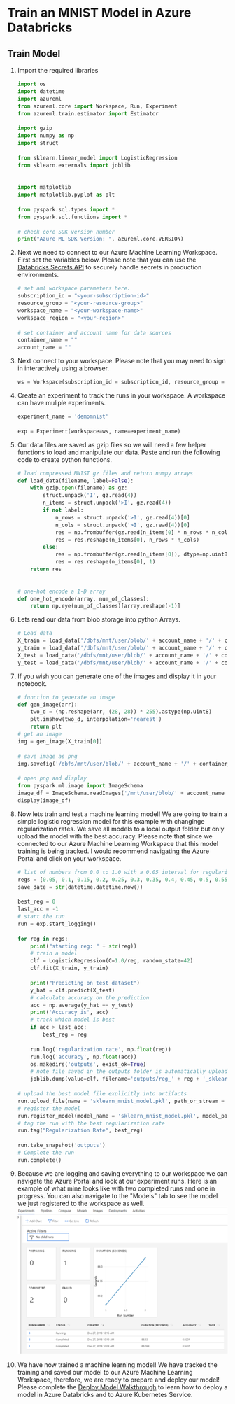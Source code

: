 # Train an MNIST Model in Azure Databricks

## Train Model
1. Import the required libraries 
    ```python 
    import os
    import datetime
    import azureml
    from azureml.core import Workspace, Run, Experiment
    from azureml.train.estimator import Estimator

    import gzip
    import numpy as np
    import struct

    from sklearn.linear_model import LogisticRegression
    from sklearn.externals import joblib


    import matplotlib
    import matplotlib.pyplot as plt

    from pyspark.sql.types import *
    from pyspark.sql.functions import *

    # check core SDK version number
    print("Azure ML SDK Version: ", azureml.core.VERSION)
    ```

1. Next we need to connect to our Azure Machine Learning Workspace. First set the variables below. Please note that you can use the [Databricks Secrets API](https://docs.databricks.com/api/latest/secrets.html) to securely handle secrets in production environments.   

    ```python 
    # set aml workspace parameters here. 
    subscription_id = "<your-subscription-id>"
    resource_group = "<your-resource-group>"
    workspace_name = "<your-workspace-name>"
    workspace_region = "<your-region>"

    # set container and account name for data sources
    container_name = ""
    account_name = ""
    ```

1. Next connect to your workspace. Please note that you may need to sign in interactively using a browser.  
    ```python
    ws = Workspace(subscription_id = subscription_id, resource_group = resource_group, workspace_name = workspace_name)
    ```

1. Create an experiment to track the runs in your workspace. A workspace can have muliple experiments.
    ```python 
    experiment_name = 'demomnist'

    exp = Experiment(workspace=ws, name=experiment_name)
    ```
1. Our data files are saved as gzip files so we will need a few helper functions to load and manipulate our data. Paste and run the following code to create python functions.  
    ```python 
    # load compressed MNIST gz files and return numpy arrays
    def load_data(filename, label=False):
        with gzip.open(filename) as gz:
            struct.unpack('I', gz.read(4))
            n_items = struct.unpack('>I', gz.read(4))
            if not label:
                n_rows = struct.unpack('>I', gz.read(4))[0]
                n_cols = struct.unpack('>I', gz.read(4))[0]
                res = np.frombuffer(gz.read(n_items[0] * n_rows * n_cols), dtype=np.uint8)
                res = res.reshape(n_items[0], n_rows * n_cols)
            else:
                res = np.frombuffer(gz.read(n_items[0]), dtype=np.uint8)
                res = res.reshape(n_items[0], 1)
        return res


    # one-hot encode a 1-D array
    def one_hot_encode(array, num_of_classes):
        return np.eye(num_of_classes)[array.reshape(-1)]
    ```

1. Lets read our data from blob storage into python Arrays. 
    ```python
    # Load data
    X_train = load_data('/dbfs/mnt/user/blob/' + account_name + '/' + container_name + '/train-images.gz', False) / 255.0
    y_train = load_data('/dbfs/mnt/user/blob/' + account_name + '/' + container_name + '/train-labels.gz', True).reshape(-1)
    X_test = load_data('/dbfs/mnt/user/blob/' + account_name + '/' + container_name + '/test-images.gz', False) / 255.0
    y_test = load_data('/dbfs/mnt/user/blob/' + account_name + '/' + container_name + '/test-labels.gz', True).reshape(-1)
    ```

1. If you wish you can generate one of the images and display it in your notebook.  
    ```python
    # function to generate an image
    def gen_image(arr):
        two_d = (np.reshape(arr, (28, 28)) * 255).astype(np.uint8)
        plt.imshow(two_d, interpolation='nearest')
        return plt
    # get an image
    img = gen_image(X_train[0])

    # save image as png
    img.savefig('/dbfs/mnt/user/blob/' + account_name + '/' + container_name + '/sample_mnist_img.png', mode="overwrite")

    # open png and display
    from pyspark.ml.image import ImageSchema
    image_df = ImageSchema.readImages('/mnt/user/blob/' + account_name + '/' + container_name + '/sample_mnist_img.png')
    display(image_df)
    ```

1. Now lets train and test a machine learning model! We are going to train a simple logistic regression model for this example with changinge regularization rates. We save all models to a local output folder but only upload the model with the best accuracy. Please note that since we connected to our Azure Machine Learning Workspace that this model training is being tracked. I would recommend navigating the Azure Portal and click on your workspace.    
    ```python
    # list of numbers from 0.0 to 1.0 with a 0.05 interval for regularization rates
    regs = [0.05, 0.1, 0.15, 0.2, 0.25, 0.3, 0.35, 0.4, 0.45, 0.5, 0.55, 0.6, 0.65, 0.7, 0.75, 0.8, 0.85, 0.9, 0.95, 1]
    save_date = str(datetime.datetime.now())

    best_reg = 0
    last_acc = -1 
    # start the run
    run = exp.start_logging()

    for reg in regs:
        print("starting reg: " + str(reg))
        # train a model
        clf = LogisticRegression(C=1.0/reg, random_state=42)
        clf.fit(X_train, y_train) 
        
        print("Predicting on test dataset")
        y_hat = clf.predict(X_test)
        # calculate accuracy on the prediction
        acc = np.average(y_hat == y_test)
        print('Accuracy is', acc)
        # track which model is best
        if acc > last_acc:
            best_reg = reg
        
        run.log('regularization rate', np.float(reg))
        run.log('accuracy', np.float(acc))
        os.makedirs('outputs', exist_ok=True)
        # note file saved in the outputs folder is automatically uploaded into experiment record
        joblib.dump(value=clf, filename='outputs/reg_' + reg + '_sklearn_mnist_model.pkl')

    # upload the best model file explicitly into artifacts 
    run.upload_file(name = 'sklearn_mnist_model.pkl', path_or_stream = 'outputs/reg_' + best_reg + '_sklearn_mnist_model.pkl')
    # register the model 
    run.register_model(model_name = 'sklearn_mnist_model.pkl', model_path = 'outputs/reg_' + best_reg + '_sklearn_mnist_model.pkl' )
    # tag the run with the best regularization rate
    run.tag("Regularization Rate", best_reg)

    run.take_snapshot('outputs')
    # Complete the run
    run.complete()
    ```

1. Because we are logging and saving everything to our workspace we can navigate the Azure Portal and look at our experiment runs. Here is an example of what mine looks like with two completed runs and one in progress. You can also navigate to the "Models" tab to see the model we just registered to the workspace as well.     
    ![](./imgs/02_AML_Workspace.png) 

1. We have now trained a machine learning model! We have tracked the training and saved our model to our Azure Machine Learning Workspace, therefore, we are ready to prepare and deploy our model! Please complete the [Deploy Model Walkthrough](03_DeployModel.md) to learn how to deploy a model in Azure Databricks and to Azure Kubernetes Service.  